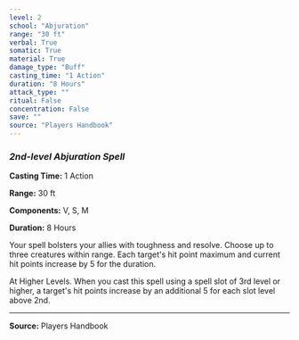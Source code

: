 ```yaml
---
level: 2
school: "Abjuration"
range: "30 ft"
verbal: True
somatic: True
material: True
damage_type: "Buff"
casting_time: "1 Action"
duration: "8 Hours"
attack_type: ""
ritual: False
concentration: False
save: ""
source: "Players Handbook"
---
```


### *2nd-level Abjuration Spell*

**Casting Time:** 1 Action

**Range:** 30 ft

**Components:** V, S, M

**Duration:** 8 Hours

Your spell bolsters your allies with toughness and resolve. Choose up to three creatures within range. Each target's hit point maximum and current hit points increase by 5 for the duration.
 
 At Higher Levels. When you cast this spell using a spell slot of 3rd level or higher, a target's hit points increase by an additional 5 for each slot level above 2nd.

---
**Source:** Players Handbook

